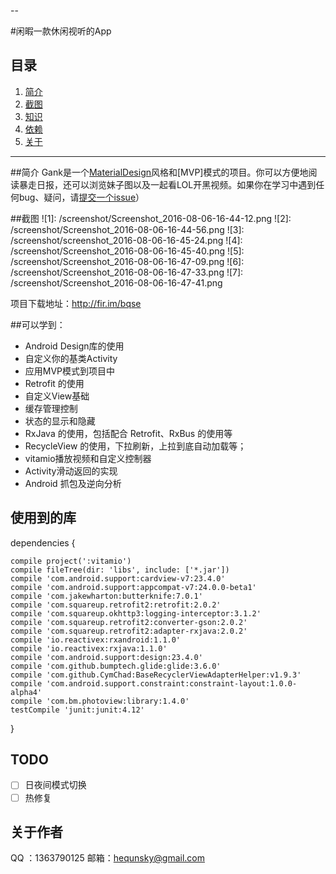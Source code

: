 
--

#闲暇一款休闲视听的App

## 目录
1. [简介](#简介)
1. [截图](#截图)
1. [知识](#可以学到)
1. [依赖](#使用到的库)
1. [关于](#关于作者)

---

##简介
Gank是一个[MaterialDesign](http://www.google.com/design/spec/material-design/)风格和[MVP]模式的项目。你可以方便地阅读暴走日报，还可以浏览妹子图以及一起看LOL开黑视频。如果你在学习中遇到任何bug、疑问，请[提交一个issue](https://github.com/hequnsky/Gank/issues/new)）

##截图
![1]: /screenshot/Screenshot_2016-08-06-16-44-12.png
![2]: /screenshot/Screenshot_2016-08-06-16-44-56.png
![3]: /screenshot/screenshot_2016-08-06-16-45-24.png
![4]: /screenshot/Screenshot_2016-08-06-16-45-40.png
![5]: /screenshot/Screenshot_2016-08-06-16-47-09.png
![6]: /screenshot/Screenshot_2016-08-06-16-47-33.png
![7]: /screenshot/Screenshot_2016-08-06-16-47-41.png

项目下载地址：http://fir.im/bqse

##可以学到：

- Android Design库的使用
- 自定义你的基类Activity
- 应用MVP模式到项目中
- Retrofit 的使用
- 自定义View基础
- 缓存管理控制
- 状态的显示和隐藏
- RxJava 的使用，包括配合 Retrofit、RxBus 的使用等
- RecycleView 的使用，下拉刷新，上拉到底自动加载等；
- vitamio播放视频和自定义控制器
- Activity滑动返回的实现
- Android 抓包及逆向分析

## 使用到的库

dependencies {

    compile project(':vitamio')
    compile fileTree(dir: 'libs', include: ['*.jar'])
    compile 'com.android.support:cardview-v7:23.4.0'
    compile 'com.android.support:appcompat-v7:24.0.0-beta1'
    compile 'com.jakewharton:butterknife:7.0.1'
    compile 'com.squareup.retrofit2:retrofit:2.0.2'
    compile 'com.squareup.okhttp3:logging-interceptor:3.1.2'
    compile 'com.squareup.retrofit2:converter-gson:2.0.2'
    compile 'com.squareup.retrofit2:adapter-rxjava:2.0.2'
    compile 'io.reactivex:rxandroid:1.1.0'
    compile 'io.reactivex:rxjava:1.1.0'
    compile 'com.android.support:design:23.4.0'
    compile 'com.github.bumptech.glide:glide:3.6.0'
    compile 'com.github.CymChad:BaseRecyclerViewAdapterHelper:v1.9.3'
    compile 'com.android.support.constraint:constraint-layout:1.0.0-alpha4'
    compile 'com.bm.photoview:library:1.4.0'
    testCompile 'junit:junit:4.12'
}

## TODO
- [ ] 日夜间模式切换
- [ ] 热修复

## 关于作者

QQ ：1363790125
邮箱：hequnsky@gmail.com




